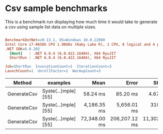 # Csv sample benchmarks

This is a benchmark run displaying how much time it would take to generate a csv using sample list data on multiple sizes.

``` ini

BenchmarkDotNet=v0.13.1, OS=Windows 10.0.22000
Intel Core i7-8650U CPU 1.90GHz (Kaby Lake R), 1 CPU, 8 logical and 4 physical cores
.NET SDK=6.0.202
  [Host]   : .NET 6.0.4 (6.0.422.16404), X64 RyuJIT
  ShortRun : .NET 6.0.4 (6.0.422.16404), X64 RyuJIT

Job=ShortRun  InvocationCount=1  IterationCount=3  
LaunchCount=1  UnrollFactor=1  WarmupCount=3  

```
|      Method |             examples |         Mean |         Error |        StdDev |       StdErr |          Min |           Q1 |       Median |           Q3 |          Max |    Op/s |       Gen 0 |      Gen 1 |     Gen 2 | Allocated |
|------------ |--------------------- |-------------:|--------------:|--------------:|-------------:|-------------:|-------------:|-------------:|-------------:|-------------:|--------:|------------:|-----------:|----------:|----------:|
| GenerateCsv | Syste(...)mple] [55] |     58.24 ms |      85.20 ms |      4.670 ms |     2.696 ms |     53.96 ms |     55.75 ms |     57.53 ms |     60.37 ms |     63.22 ms | 17.1711 |   6000.0000 |          - |         - |     25 MB |
| GenerateCsv | Syste(...)mple] [55] |  4,186.35 ms |   5,656.01 ms |    310.025 ms |   178.993 ms |  3,901.58 ms |  4,021.22 ms |  4,140.87 ms |  4,328.73 ms |  4,516.60 ms |  0.2389 | 431000.0000 |          - |         - |  2,400 MB |
| GenerateCsv | Syste(...)mple] [55] | 72,348.00 ms | 206,207.12 ms | 11,302.908 ms | 6,525.737 ms | 61,521.64 ms | 66,485.14 ms | 71,448.64 ms | 77,761.18 ms | 84,073.72 ms |  0.0138 | 461000.0000 | 30000.0000 | 2000.0000 |  9,569 MB |
